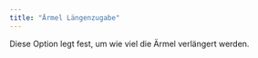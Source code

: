 ```yaml
---
title: "Ärmel Längenzugabe"
---
```


Diese Option legt fest, um wie viel die Ärmel verlängert werden.




